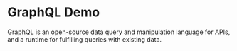# GraphQL Demo

GraphQL is an open-source data query and manipulation language for APIs, and a runtime for fulfilling queries with existing data.
